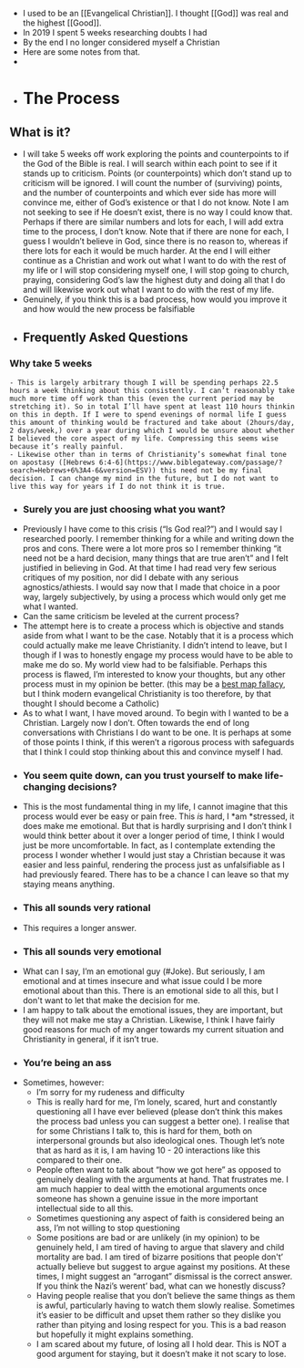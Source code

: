 - I used to be an [[Evangelical Christian]]. I thought [[God]] was real and the highest [[Good]].
- In 2019 I spent 5 weeks researching doubts I had
- By the end I no longer considered myself a Christian
- Here are some notes from that.
-
- # The Process
## What is it?
- I will take 5 weeks off work exploring the points and counterpoints to if the God of the Bible is real. I will search within each point to see if it stands up to criticism. Points (or counterpoints) which don’t stand up to criticism will be ignored. I will count the number of (surviving) points, and the number of counterpoints and which ever side has more will convince me, either of God’s existence or that I do not know. Note I am not seeking to see if He doesn’t exist, there is no way I could know that. Perhaps if there are similar numbers and lots for each, I will add extra time to the process, I don’t know. Note that if there are none for each, I guess I wouldn’t believe in God, since there is no reason to, whereas if there lots for each it would be much harder. At the end I will either continue as a Christian and work out what I want to do with the rest of my life or I will stop considering myself one, I will stop going to church, praying, considering God’s law the highest duty and doing all that I do and will likewise work out what I want to do with the rest of my life.
- Genuinely, if you think this is a bad process, how would you improve it and how would the new process be falsifiable
- ## Frequently Asked Questions
### Why take 5 weeks
	- This is largely arbitrary though I will be spending perhaps 22.5 hours a week thinking about this consistently. I can’t reasonably take much more time off work than this (even the current period may be stretching it). So in total I’ll have spent at least 110 hours thinkin on this in depth. If I were to spend evenings of normal life I guess this amount of thinking would be fractured and take about (2hours/day, 2 days/week,) over a year during which I would be unsure about whether I believed the core aspect of my life. Compressing this seems wise because it’s really painful.
	- Likewise other than in terms of Christianity’s somewhat final tone on apostasy ([Hebrews 6:4-6](https://www.biblegateway.com/passage/?search=Hebrews+6%3A4-6&version=ESV)) this need not be my final decision. I can change my mind in the future, but I do not want to live this way for years if I do not think it is true.
- ### Surely you are just choosing what you want?
- Previously I have come to this crisis (“Is God real?”) and I would say I researched poorly. I remember thinking for a while and writing down the pros and cons. There were a lot more pros so I remember thinking “it need not be a hard decision, many things that are true aren’t” and I felt justified in believing in God. At that time I had read very few serious critiques of my position, nor did I debate with any serious agnostics/athiests. I would say now that I made that choice in a poor way, largely subjectively, by using a process which would only get me what I wanted.
- Can the same criticism be leveled at the current process?
- The attempt here is to create a process which is objective and stands aside from what I want to be the case. Notably that it is a process which could actually make me leave Christianity. I didn’t intend to leave, but I though if I was to honestly engage my process would have to be able to make me do so. My world view had to be falsifiable. Perhaps this process is flawed, I’m interested to know your thoughts, but any other process must in my opinion be better. (this may be a [best map fallacy](https://twitter.com/NathanpmYoung/status/1089920106782748672), but I think modern evangelical Christianity is too therefore, by that thought I should become a Catholic)
- As to what I want, I have moved around. To begin with I wanted to be a Christian. Largely now I don’t. Often towards the end of long conversations with Christians I do want to be one. It is perhaps at some of those points I think, if this weren’t a rigorous process with safeguards that I think I could stop thinking about this and convince myself I had.
- ### You seem quite down, can you trust yourself to make life-changing decisions?
- This is the most fundamental thing in my life, I cannot imagine that this process would ever be easy or pain free. This *is* hard, I *am *stressed, it does make me emotional. But that is hardly surprising and I don’t think I would think better about it over a longer period of time, I think I would just be more uncomfortable. In fact, as I contemplate extending the process I wonder whether I would just stay a Christian because it was easier and less painful, rendering the process just as unfalsifiable as I had previously feared. There has to be a chance I can leave so that my staying means anything.
- ### This all sounds very rational
- This requires a longer answer.
- ### This all sounds very emotional
- What can I say, I’m an emotional guy (#Joke). But seriously, I am emotional and at times insecure and what issue could I be more emotional about than this. There is an emotional side to all this, but I don't want to let that make the decision for me.
- I am happy to talk about the emotional issues, they are important, but they will not make me stay a Christian. Likewise, I think I have fairly good reasons for much of my anger towards my current situation and Christianity in general, if it isn’t true.
- ### You’re being an ass
- Sometimes, however:
	- I’m sorry for my rudeness and difficulty
	- This is really hard for me, I’m lonely, scared, hurt and constantly questioning all I have ever believed (please don’t think this makes the process bad unless you can suggest a better one). I realise that for some Christians I talk to, this is hard for them, both on interpersonal grounds but also ideological ones. Though let’s note that as hard as it is, I am having 10 - 20 interactions like this compared to their one.
	- People often want to talk about “how we got here” as opposed to genuinely dealing with the arguments at hand. That frustrates me. I am much happier to deal witth the emotional arguments once someone has shown a genuine issue in the more important intellectual side to all this.
	- Sometimes questioning any aspect of faith is considered being an ass, I’m not willing to stop questioning
	- Some positions are bad or are unlikely (in my opinion) to be genuinely held, I am tired of having to argue that slavery and child mortality are bad. I am tired of bizarre positions that people don't’ actually believe but suggest to argue against my positions. At these times, I might suggest an “arrogant” dismissal is the correct answer. If you think the Nazi’s werent’ bad, what can we honestly discuss?
	- Having people realise that you don’t believe the same things as them is awful, particularly having to watch them slowly realise. Sometimes it’s easier to be difficult and upset them rather so they dislike you rather than pitying and losing respect for you. This is a bad reason but hopefully it might explains something.
	- I am scared about my future, of losing all I hold dear. This is NOT a good argument for staying, but it doesn’t make it not scary to lose.